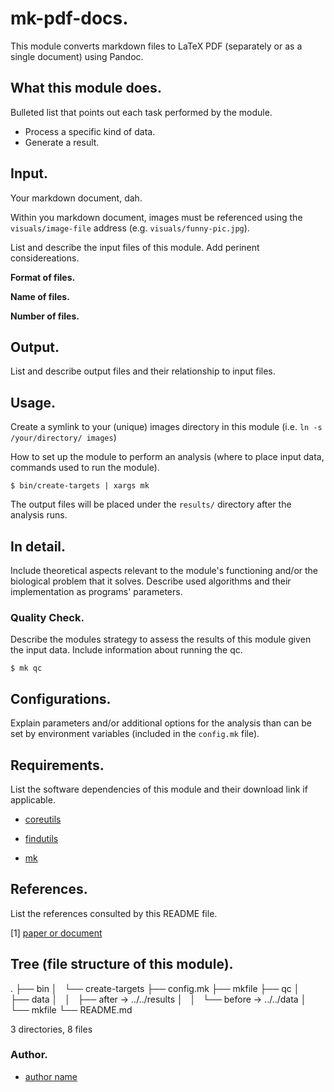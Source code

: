 # mk-pdf-docs. #

This module converts markdown files to LaTeX PDF (separately or as a single document) using Pandoc. 


## What this module does. ##

Bulleted list that points out each task performed by the module.

- Process a specific kind of data.
- Generate a result.


## Input. ##

Your markdown document, dah.

Within you markdown document, images must be referenced using the `visuals/image-file` address (e.g. `visuals/funny-pic.jpg`).

List and describe the input files of this module. Add perinent considereations.

**Format of files.**

**Name of files.**

**Number of files.**


## Output. ##

List and describe output files and their relationship to input files.


## Usage. ##

Create a symlink to your (unique) images directory in this module (i.e. `ln -s /your/directory/ images`)

How to set up the module to perform an analysis (where to place input data, commands used to run the module).


```
$ bin/create-targets | xargs mk
```


The output files will be placed under the `results/` directory after the analysis runs.


## In detail. ##

Include theoretical aspects relevant to the module's functioning and/or the biological problem that it solves. Describe used algorithms and their implementation as programs' parameters.


### Quality Check. ###

Describe the modules strategy to assess the results of this module given the input data. Include information about running the qc.

```
$ mk qc
```


## Configurations. ##

Explain parameters and/or additional options for the analysis than can be set by environment variables (included in the `config.mk` file).


## Requirements. ##

List the software dependencies of this module and their download link if applicable.


- [coreutils](https://www.gnu.org/software/coreutils/coreutils.html "Basic file, shell and text manipulation of the GNU OS.")

- [findutils](https://www.gnu.org/software/findutils/ "Basic directory searching utilities of the GNU operating system.")

- [mk](http://doc.cat-v.org/bell_labs/mk/mk.pdf "A successor for `make`.")


## References. ##

List the references consulted by this README file.

[1] [paper or document](url)



## Tree (file structure of this module). ##

.
├── bin
│   └── create-targets
├── config.mk
├── mkfile
├── qc
│   ├── data
│   │   ├── after -> ../../results
│   │   └── before -> ../../data
│   └── mkfile
└── README.md

3 directories, 8 files


### Author. ###

- [author name](email)

